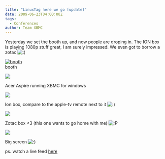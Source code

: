 ```yaml
---
title: "LinuxTag here we go [update]"
date: 2009-06-23T04:00:00Z
tags:
  - Conferences
author: Team XBMC
---
```


Yesterday we set the booth up, and now people are droping in. The ION box is playing 1080p stuff great, I am surely impressed. We even got to borrow a zotac ![:)](/images/blog/icon_smile.gif)

[![booth](/images/blog/dsc_0029-300x225.jpeg)](/blittan/files/2009/06/dsc_0029.jpeg)  
 booth

[![](/images/blog/dsc_0037-300x225.jpeg)](/blittan/files/2009/06/dsc_0037.jpeg)

Acer Aspire running XBMC for windows

[![](/images/blog/dsc_0035-300x225.jpeg)](/blittan/files/2009/06/dsc_0035.jpeg)

Ion box, compare to the apple-tv remote next to it ![:)](/images/blog/icon_smile.gif)

[![](/images/blog/dsc_0031-300x225.jpeg)](/blittan/files/2009/06/dsc_0031.jpeg)

Zotac box \<3 (this one wants to go home with me) ![:P](/images/blog/icon_razz.gif)

[![](/images/blog/dsc_0030-300x225.jpeg)](/blittan/files/2009/06/dsc_0030.jpeg)

Big screen ![:)](/images/blog/icon_smile.gif)

ps. watch a live feed [here](https://files.dropbox.com/u/858897/XBMC/LinuxTag/index.html)
